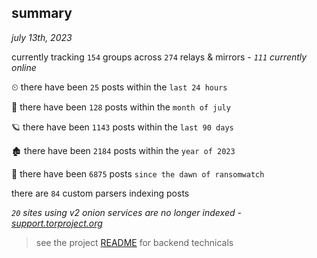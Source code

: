 
## summary
_july 13th, 2023_

currently tracking `154` groups across `274` relays & mirrors - _`111` currently online_

⏲ there have been `25` posts within the `last 24 hours`

🦈 there have been `128` posts within the `month of july`

🪐 there have been `1143` posts within the `last 90 days`

🏚 there have been `2184` posts within the `year of 2023`

🦕 there have been `6875` posts `since the dawn of ransomwatch`

there are `84` custom parsers indexing posts

_`20` sites using v2 onion services are no longer indexed - [support.torproject.org](https://support.torproject.org/onionservices/v2-deprecation/)_

> see the project [README](https://github.com/joshhighet/ransomwatch#ransomwatch--) for backend technicals
